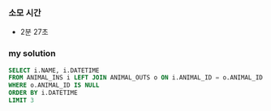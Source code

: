 ### 소모 시간
- 2분 27초

### my solution
```sql
SELECT i.NAME, i.DATETIME
FROM ANIMAL_INS i LEFT JOIN ANIMAL_OUTS o ON i.ANIMAL_ID = o.ANIMAL_ID
WHERE o.ANIMAL_ID IS NULL
ORDER BY i.DATETIME
LIMIT 3
```
